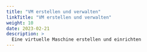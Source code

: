 ```yaml
---
title: "VM erstellen und verwalten"
linkTitle: "VM erstellen und verwalten"
weight: 10
date: 2023-02-21
description: >
  Eine virtuelle Maschine erstellen und einrichten
---
```

